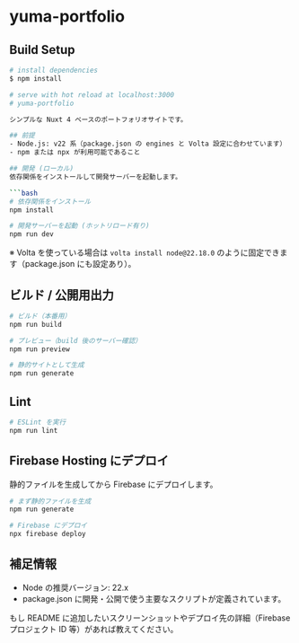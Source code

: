 # yuma-portfolio
## Build Setup

``` bash
# install dependencies
$ npm install

# serve with hot reload at localhost:3000
# yuma-portfolio

シンプルな Nuxt 4 ベースのポートフォリオサイトです。

## 前提
- Node.js: v22 系（package.json の engines と Volta 設定に合わせています）
- npm または npx が利用可能であること

## 開発 (ローカル)
依存関係をインストールして開発サーバーを起動します。

```bash
# 依存関係をインストール
npm install

# 開発サーバーを起動 (ホットリロード有り)
npm run dev
```

※ Volta を使っている場合は `volta install node@22.18.0` のように固定できます（package.json にも設定あり）。

## ビルド / 公開用出力

```bash
# ビルド（本番用）
npm run build

# プレビュー（build 後のサーバー確認）
npm run preview

# 静的サイトとして生成
npm run generate
```

## Lint

```bash
# ESLint を実行
npm run lint
```

## Firebase Hosting にデプロイ
静的ファイルを生成してから Firebase にデプロイします。

```bash
# まず静的ファイルを生成
npm run generate

# Firebase にデプロイ
npx firebase deploy
```

## 補足情報
- Node の推奨バージョン: 22.x
- package.json に開発・公開で使う主要なスクリプトが定義されています。

もし README に追加したいスクリーンショットやデプロイ先の詳細（Firebase プロジェクト ID 等）があれば教えてください。
